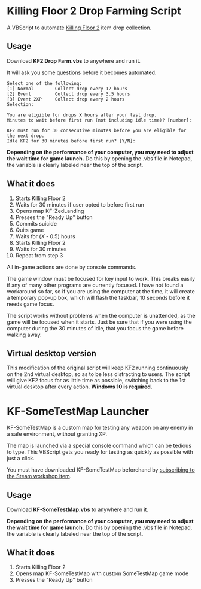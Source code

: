 # Killing Floor 2 Drop Farming Script

A VBScript to automate [Killing Floor 2](http://store.steampowered.com/app/232090/Killing_Floor_2/) item drop collection.

## Usage

Download __KF2 Drop Farm.vbs__ to anywhere and run it.

It will ask you some questions before it becomes automated.

```
Select one of the following:
[1] Normal        Collect drop every 12 hours
[2] Event         Collect drop every 3.5 hours
[3] Event 2XP     Collect drop every 2 hours
Selection:

You are eligible for drops X hours after your last drop.
Minutes to wait before first run (not including idle time)? [number]:

KF2 must run for 30 consecutive minutes before you are eligible for the next drop.
Idle KF2 for 30 minutes before first run? [Y/N]:
```

__Depending on the performance of your computer, you may need to adjust the wait time for game launch.__ Do this by opening the .vbs file in Notepad, the variable is clearly labeled near the top of the script.

## What it does

1. Starts Killing Floor 2
2. Waits for 30 minutes if user opted to before first run
3. Opens map KF-ZedLanding
4. Presses the "Ready Up" button
5. Commits suicide
6. Quits game
7. Waits for (_X_ - 0.5) hours
8. Starts Killing Floor 2
9. Waits for 30 minutes
10. Repeat from step 3

All in-game actions are done by console commands.

The game window must be focused for key input to work. This breaks easily if any of many other programs are currently focused. I have not found a workaround so far, so if you are using the computer at the time, it will create a temporary pop-up box, which will flash the taskbar, 10 seconds before it needs game focus.

The script works without problems when the computer is unattended, as the game will be focused when it starts. Just be sure that if you were using the computer during the 30 minutes of idle, that you focus the game before walking away.

## Virtual desktop version

This modification of the original script will keep KF2 running continuously on the 2nd virtual desktop, so as to be less distracting to users. The script will give KF2 focus for as little time as possible, switching back to the 1st virtual desktop after every action. __Windows 10 is required.__

# KF-SomeTestMap Launcher

KF-SomeTestMap is a custom map for testing any weapon on any enemy in a safe environment, without granting XP.

The map is launched via a special console command which can be tedious to type. This VBScript gets you ready for testing as quickly as possible with just a click.

You must have downloaded KF-SomeTestMap beforehand by [subscribing to the Steam workshop item](http://steamcommunity.com/sharedfiles/filedetails/?id=643313659).

## Usage

Download __KF-SomeTestMap.vbs__ to anywhere and run it.

__Depending on the performance of your computer, you may need to adjust the wait time for game launch.__ Do this by opening the .vbs file in Notepad, the variable is clearly labeled near the top of the script.

## What it does

1. Starts Killing Floor 2
2. Opens map KF-SomeTestMap with custom SomeTestMap game mode
3. Presses the "Ready Up" button
